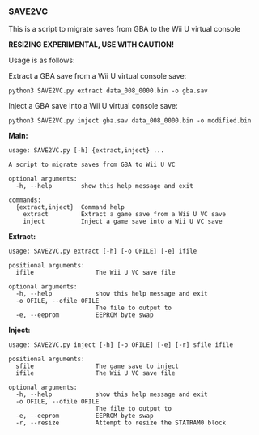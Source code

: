 ### SAVE2VC

This is a script to migrate saves from GBA to the Wii U virtual console

**RESIZING EXPERIMENTAL, USE WITH CAUTION!**

Usage is as follows:

Extract a GBA save from a Wii U virtual console save:
```
python3 SAVE2VC.py extract data_008_0000.bin -o gba.sav
```

Inject a GBA save into a Wii U virtual console save:
```
python3 SAVE2VC.py inject gba.sav data_008_0000.bin -o modified.bin
```
**Main:**
```
usage: SAVE2VC.py [-h] {extract,inject} ...

A script to migrate saves from GBA to Wii U VC

optional arguments:
  -h, --help        show this help message and exit

commands:
  {extract,inject}  Command help
    extract         Extract a game save from a Wii U VC save
    inject          Inject a game save into a Wii U VC save
```
**Extract:**
```
usage: SAVE2VC.py extract [-h] [-o OFILE] [-e] ifile

positional arguments:
  ifile                 The Wii U VC save file

optional arguments:
  -h, --help            show this help message and exit
  -o OFILE, --ofile OFILE
                        The file to output to
  -e, --eeprom          EEPROM byte swap
```
**Inject:**
```
usage: SAVE2VC.py inject [-h] [-o OFILE] [-e] [-r] sfile ifile

positional arguments:
  sfile                 The game save to inject
  ifile                 The Wii U VC save file

optional arguments:
  -h, --help            show this help message and exit
  -o OFILE, --ofile OFILE
                        The file to output to
  -e, --eeprom          EEPROM byte swap
  -r, --resize          Attempt to resize the STATRAM0 block
```